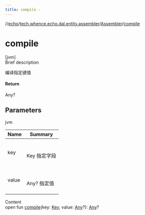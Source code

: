 ```yaml
---
title: compile -
---
```

//[echo](../../index.md)/[tech.whence.echo.dal.entity.assembler](../index.md)/[Assembler](index.md)/[compile](compile.md)



# compile  
[jvm]  
Brief description  


编译指定键值



#### Return  


Any?



## Parameters  
  
jvm  
  
|  Name|  Summary| 
|---|---|
| key| <br><br>Key 指定字段<br><br>
| value| <br><br>Any? 指定值<br><br>
  
  
Content  
open fun [compile](compile.md)(key: [Key](../../tech.whence.echo.dal.schema.key/-key/index.md), value: [Any](https://kotlinlang.org/api/latest/jvm/stdlib/kotlin/-any/index.html)?): [Any](https://kotlinlang.org/api/latest/jvm/stdlib/kotlin/-any/index.html)?  



